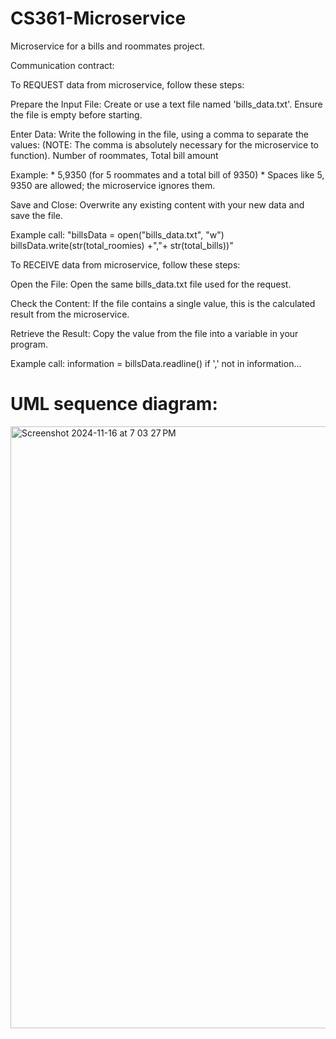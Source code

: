# CS361-Microservice
Microservice for a bills and roommates project. 

Communication contract:

To REQUEST data from microservice, follow these steps:

   Prepare the Input File:
  	Create or use a text file named 'bills_data.txt'. Ensure the file is empty before starting.
       
  Enter Data:
	Write the following in the file, using a comma to separate the values: (NOTE: The comma is absolutely necessary for the microservice to function).
          Number of roommates, Total bill amount
          
  Example: 
      * 5,9350 (for 5 roommates and a total bill of 9350) 
      * Spaces like 5, 9350 are allowed; the microservice ignores them.
      
  Save and Close:
      Overwrite any existing content with your new data and save the file.
  
  Example call:
  "billsData = open("bills_data.txt", "w")
   billsData.write(str(total_roomies) +","+ str(total_bills))"

To RECEIVE data from microservice, follow these steps:

  Open the File:
      Open the same bills_data.txt file used for the request.
      
  Check the Content:
      If the file contains a single value, this is the calculated result from the microservice.
      
  Retrieve the Result:
      Copy the value from the file into a variable in your program.
      
  Example call: 
      information = billsData.readline()
      if ',' not in information...
        
# UML sequence diagram:
<img width="963" alt="Screenshot 2024-11-16 at 7 03 27 PM" src="https://github.com/user-attachments/assets/27331dac-7067-48d9-a964-1565d6acc449">
